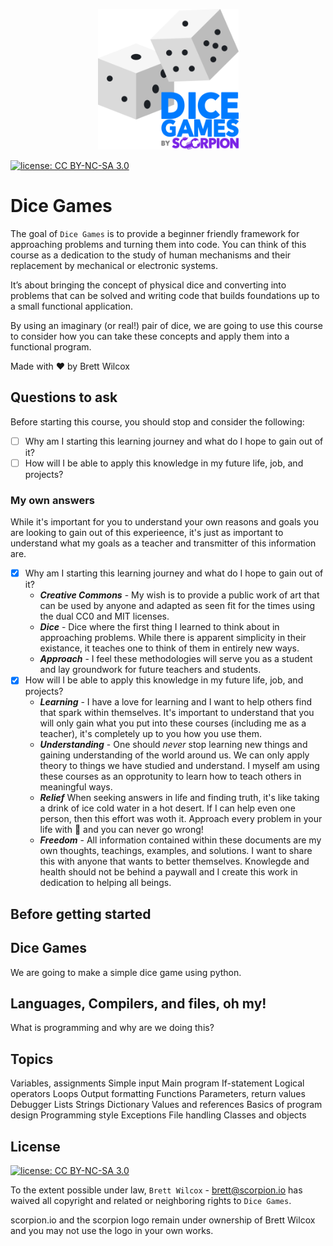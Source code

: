 <p align="center"><img src="docs/images/logo.svg" alt="Scorpion Dice Games Logo" height="225px"/></p>

[![license: CC BY-NC-SA 3.0](https://img.shields.io/badge/License-CC%20BY--NC--SA%203.0-orange.svg?style=plastic&logo=creative%20commons)](https://creativecommons.org/licenses/by-nc-sa/3.0/)

# Dice Games

The goal of `Dice Games` is to provide a beginner friendly framework for approaching problems and turning them into code. You can think of this course as a dedication to the study of human mechanisms and their replacement by mechanical or electronic systems.

It’s about bringing the concept of physical dice and converting into problems that can be solved and writing code that builds foundations up to a small functional application.

By using an imaginary (or real!) pair of dice, we are going to use this course to consider how you can take these concepts and apply them into a functional program.

Made with ❤️ by Brett Wilcox

## Questions to ask

Before starting this course, you should stop and consider the following:

- [ ] Why am I starting this learning journey and what do I hope to gain out of it?
- [ ] How will I be able to apply this knowledge in my future life, job, and projects?

### My own answers

While it's important for you to understand your own reasons and goals you are looking to gain out of this experieence, it's just as important to understand what my goals as a teacher and transmitter of this information are.

- [x] Why am I starting this learning journey and what do I hope to gain out of it?
  - **_Creative Commons_** - My wish is to provide a public work of art that can be used by anyone and adapted as seen fit for the times using the dual CC0 and MIT licenses.
  - **_Dice_** - Dice where the first thing I learned to think about in approaching problems. While there is apparent simplicity in their existance, it teaches one to think of them in entirely new ways.
  - **_Approach_** - I feel these methodologies will serve you as a student and lay groundwork for future teachers and students.
- [x] How will I be able to apply this knowledge in my future life, job, and projects?
  - **_Learning_** - I have a love for learning and I want to help others find that spark within themselves. It's important to understand that you will only gain what you put into these courses (including me as a teacher), it's completely up to you how you use them.
  - **_Understanding_** - One should _never_ stop learning new things and gaining understanding of the world around us. We can only apply theory to things we have studied and understand. I myself am using these courses as an opprotunity to learn how to teach others in meaningful ways.
  - **_Relief_** When seeking answers in life and finding truth, it's like taking a drink of ice cold water in a hot desert. If I can help even one person, then this effort was woth it. Approach every problem in your life with 💜 and you can never go wrong!
  - **_Freedom_** - All information contained within these documents are my own thoughts, teachings, examples, and solutions. I want to share this with anyone that wants to better themselves. Knowlegde and health should not be behind a paywall and I create this work in dedication to helping all beings.

## Before getting started

## Dice Games

We are going to make a simple dice game using python.

## Languages, Compilers, and files, oh my!

What is programming and why are we doing this?

## Topics

Variables, assignments
Simple input
Main program
If-statement
Logical operators
Loops
Output formatting
Functions
Parameters, return values
Debugger
Lists
Strings
Dictionary
Values and references
Basics of program design
Programming style
Exceptions
File handling
Classes and objects

## License

[![license: CC BY-NC-SA 3.0](https://img.shields.io/badge/License-CC%20BY--NC--SA%203.0-orange.svg?style=plastic&logo=creative%20commons)](https://creativecommons.org/licenses/by-nc-sa/3.0/)

To the extent possible under law, `Brett Wilcox` - <brett@scorpion.io> has waived all copyright and related or neighboring rights to `Dice Games`.

scorpion.io and the scorpion logo remain under ownership of Brett Wilcox and you may not use the logo in your own works.
